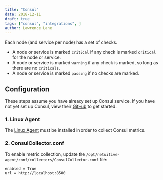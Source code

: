 ```yaml
---
title: "Consul"
date: 2018-12-11
draft: true
tags: ["consul", "integrations", ]
author: Lawrence Lane
---
```


Each node (and service per node) has a set of checks.

- A node or service is marked `critical` if any check is marked `critical` for the node or service.
- A node or service is marked  `warning` if any check is marked, so long as there are no `criticals`.
- A node or service is marked `passing` if no checks are marked.

## Configuration
These steps assume you have already set up Consul service. If you have not yet set up Consul, view their [GitHub](https://github.com/hashicorp/consul) to get started.

### 1. Linux Agent
The [Linux Agent][1] must be installed in order to collect Consul metrics.

### 2. ConsulCollector.conf
To enable metric collection, update the `/opt/netuitive-agent/conf/collectors/ConsulCollector.conf` file:
```
enabled = True
url = http://localhost:8500
```


[1]: /integrations/agents/linux-agent
